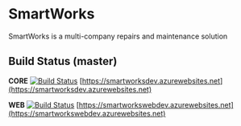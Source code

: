 # SmartWorks
SmartWorks is a multi-company repairs and maintenance solution

## Build Status (master)

**CORE** 
[![Build Status](https://dev.azure.com/FlagshipGroup/SmartWorks/_apis/build/status/SmartWorks.Core?branchName=master)](https://dev.azure.com/FlagshipGroup/SmartWorks/_build/latest?definitionId=13&branchName=master)
[https://smartworksdev.azurewebsites.net](https://smartworksdev.azurewebsites.net)


**WEB** 
[![Build Status](https://dev.azure.com/FlagshipGroup/SmartWorks/_apis/build/status/SmartWorks.Web?branchName=master)](https://dev.azure.com/FlagshipGroup/SmartWorks/_build/latest?definitionId=17&branchName=master)
[https://smartworkswebdev.azurewebsites.net](https://smartworkswebdev.azurewebsites.net)
